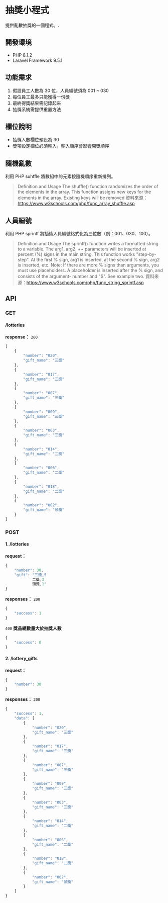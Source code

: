 # 抽獎小程式
提供亂數抽獎的一個程式。.

## 開發環境

- PHP 8.1.2
- Laravel Framework 9.5.1

## 功能需求

1. 假設員工人數為 30 位，人員編號須為 001 ~ 030
2. 每位員工最多只能獲得一份獎
3. 最終得獎結果需記錄起來
4. 抽獎系統需提供重置方法

## 欄位說明

- 抽獎人數欄位預設為 30
- 獎項設定欄位必須輸入，輸入順序會影響開獎順序

## 隨機亂數

利用 PHP suhffle 將數組中的元素按隨機順序重新排列。

> Definition and Usage
> The shuffle() function randomizes the order of the elements in the array.
> This function assigns new keys for the elements in the array. Existing keys will be removed
> 資料來源：https://www.w3schools.com/php/func_array_shuffle.asp

## 人員編號

利用 PHP sprintf 將抽獎人員編號格式化為三位數（例：001、030、100）。
> Definition and Usage
> The sprintf() function writes a formatted string to a variable.
> The arg1, arg2, ++ parameters will be inserted at percent (%) signs in the main string.
> This function works "step-by-step". At the first % sign, arg1 is inserted, at the second % sign, arg2 is inserted, etc.
> Note: If there are more % signs than arguments, you must use placeholders. A placeholder is inserted after the % sign, and consists of the argument- number and "\$". See example two.
> 資料來源：https://www.w3schools.com/php/func_string_sprintf.asp

## API

### GET
#### /lotteries
**response：**
`200`
```js
[
    {
        "number": "020",
        "gift_name": "三獎"
    },
    {
        "number": "017",
        "gift_name": "三獎"
    },
    {
        "number": "007",
        "gift_name": "三獎"
    },
    {
        "number": "009",
        "gift_name": "三獎"
    },
    {
        "number": "003",
        "gift_name": "三獎"
    },
    {
        "number": "014",
        "gift_name": "二獎"
    },
    {
        "number": "006",
        "gift_name": "二獎"
    },
    {
        "number": "018",
        "gift_name": "二獎"
    },
    {
        "number": "002",
        "gift_name": "頭獎"
    }
]
```

### POST
#### 1. /lotteries
**request：**
```js
{
    "number": 30,
    "gift": "三獎,5
            二獎,3
            頭獎,1"
}
```
**responses：**
`200`
```js
{
    "success": 1
}
```
`400`
**獎品總數量大於抽獎人數**
```js
{
    "success": 0
}
```

#### 2. /lottery_gifts
**request：**
```js
{
    "number": 30
}
```
**responses：**
`200`
```js
{
    "success": 1,
    "data": [
        {
            "number": "020",
            "gift_name": "三獎"
        },
        {
            "number": "017",
            "gift_name": "三獎"
        },
        {
            "number": "007",
            "gift_name": "三獎"
        },
        {
            "number": "009",
            "gift_name": "三獎"
        },
        {
            "number": "003",
            "gift_name": "三獎"
        },
        {
            "number": "014",
            "gift_name": "二獎"
        },
        {
            "number": "006",
            "gift_name": "二獎"
        },
        {
            "number": "018",
            "gift_name": "二獎"
        },
        {
            "number": "002",
            "gift_name": "頭獎"
        }
    ]
}
```
